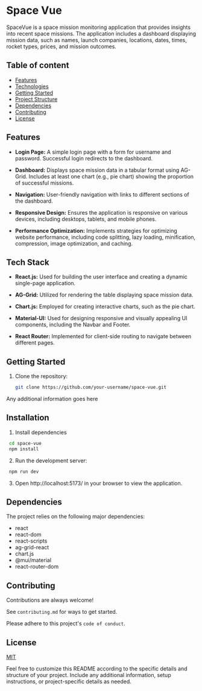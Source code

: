 
# Space Vue

SpaceVue is a space mission monitoring application that provides insights into recent space missions. The application includes a dashboard displaying mission data, such as names, launch companies, locations, dates, times, rocket types, prices, and mission outcomes.


## Table of content

- [Features](#features)
- [Technologies](#technologies)
- [Getting Started](#getting-started)
- [Project Structure](#project-structure)
- [Dependencies](#dependencies)
- [Contributing](#contributing)
- [License](#license)


## Features

- **Login Page:** A simple login page with a form for username and password. Successful login redirects to the dashboard.
  
- **Dashboard:** Displays space mission data in a tabular format using AG-Grid. Includes at least one chart (e.g., pie chart) showing the proportion of successful missions.

- **Navigation:** User-friendly navigation with links to different sections of the dashboard.

- **Responsive Design:** Ensures the application is responsive on various devices, including desktops, tablets, and mobile phones.

- **Performance Optimization:** Implements strategies for optimizing website performance, including code splitting, lazy loading, minification, compression, image optimization, and caching.


## Tech Stack

- **React.js:** Used for building the user interface and creating a dynamic single-page application.

- **AG-Grid:** Utilized for rendering the table displaying space mission data.

- **Chart.js:** Employed for creating interactive charts, such as the pie chart.

- **Material-UI:** Used for designing responsive and visually appealing UI components, including the Navbar and Footer.

- **React Router:** Implemented for client-side routing to navigate between different pages.

## Getting Started
1. Clone the repository:

   ```bash
   git clone https://github.com/your-username/space-vue.git

Any additional information goes here


## Installation

1. Install dependencies 

```bash
 cd space-vue
 npm install
```

2. Run the development server:

```bash
 npm run dev

```

3. Open http://localhost:5173/ in your browser to view the application.


## Dependencies

The project relies on the following major dependencies:

- react
- react-dom
- react-scripts
- ag-grid-react
- chart.js
- @mui/material
- react-router-dom





## Contributing

Contributions are always welcome!

See `contributing.md` for ways to get started.

Please adhere to this project's `code of conduct`.


## License

[MIT](https://choosealicense.com/licenses/mit/)


Feel free to customize this README according to the specific details and structure of your project. Include any additional information, setup instructions, or project-specific details as needed.
